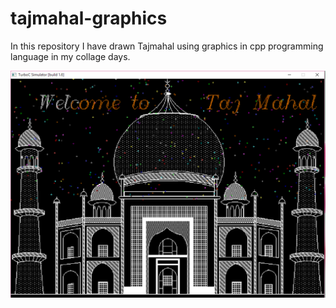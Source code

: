 # tajmahal-graphics
In this repository I have drawn Tajmahal using graphics in cpp programming language in my collage days.

![Screenshot](/cpp/doc/Capture.PNG?raw=true)
